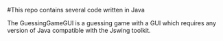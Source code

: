 #This repo contains several code written in Java

The GuessingGameGUI is a guessing game with a GUI which requires any version of Java compatible with the Jswing toolkit.
